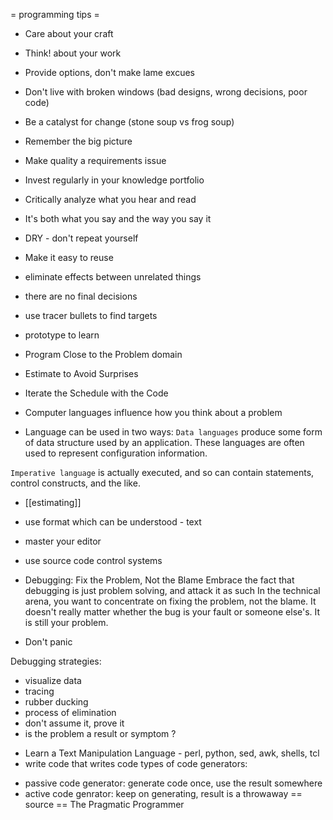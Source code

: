 = programming tips =

* Care about your craft
* Think! about your work
* Provide options, don't make lame excues
* Don't live with broken windows (bad designs, wrong decisions, poor code)
* Be a catalyst for change (stone soup vs frog soup)
* Remember the big picture
* Make quality a requirements issue
* Invest regularly in your knowledge portfolio
* Critically analyze what you hear and read
* It's both what you say and the way you say it
* DRY - don't repeat yourself
* Make it easy to reuse
* eliminate effects between unrelated things
* there are no final decisions
* use tracer bullets to find targets
* prototype to learn
* Program Close to the Problem domain
* Estimate to Avoid Surprises
* Iterate the Schedule with the Code


* Computer languages influence how you think about a problem

* Language can be used in two ways:
`Data languages` produce some form of data structure used by an application. These languages are often used to represent configuration information.

`Imperative language` is actually executed, and so can contain statements, control constructs, and the like.

* [[estimating]]
* use format which can be understood - text
* master your editor
* use source code control systems

* Debugging: Fix the Problem, Not the Blame
Embrace the fact that debugging is just problem solving, and attack it as such
In the technical arena, you want to concentrate on fixing the problem, not the blame.
It doesn't really matter whether the bug is your fault or someone else's. It is still your problem.
- Don't panic

Debugging strategies:
- visualize data
- tracing
- rubber ducking
- process of elimination
- don't assume it, prove it
- is the problem a result or symptom ?

* Learn a Text Manipulation Language - perl, python, sed, awk, shells, tcl
* write code that writes code
types of code generators:
- passive code generator: generate code once, use the result somewhere
- active code genrator: keep on generating, result is a throwaway
== source ==
The Pragmatic Programmer




